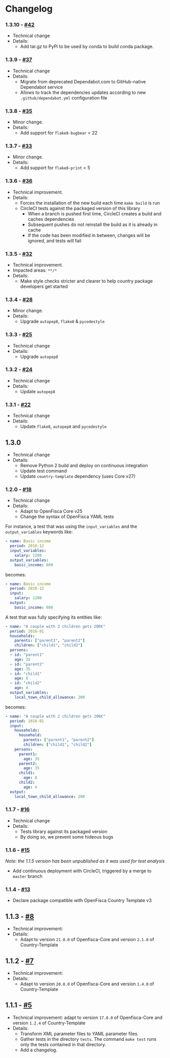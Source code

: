 # Changelog

### 1.3.10 - [#42](https://github.com/openfisca/extension-template/pull/42)

* Technical change
* Details:
  - Add tar.gz to PyPi to be used by conda to build conda package.

### 1.3.9 - [#37](https://github.com/openfisca/extension-template/pull/37)

* Technical change
* Details:
  - Migrate from deprecated Dependabot.com to GitHub-native Dependabot service
  - Allows to track the dependencies updates according to new `.github/dependabot.yml` configuration file

### 1.3.8 - [#35](https://github.com/openfisca/extension-template/pull/35)

* Minor change.
* Details:
  - Add support for `flake8-bugbear` < 22

### 1.3.7 - [#33](https://github.com/openfisca/extension-template/pull/33)

* Minor change.
* Details:
  - Add support for `flake8-print` < 5

### 1.3.6 - [#36](https://github.com/openfisca/extension-template/pull/36)

* Technical improvement.
* Details:
  - Forces the installation of the new build each time `make build` is run
  - CircleCI tests against the packaged version of this library
    - When a branch is pushed first time, CircleCI creates a build and caches dependencies
    - Subsequent pushes do not reinstall the build as it is already in cache
    - If the code has been modified in between, changes will be ignored, and tests will fail

### 1.3.5 - [#32](https://github.com/openfisca/extension-template/pull/32)

* Technical improvement.
* Impacted areas: `**/*`
* Details:
  - Make style checks stricter and clearer to help country package developers get started

### 1.3.4 - [#28](https://github.com/openfisca/extension-template/pull/28)

* Minor change.
* Details:
  - Upgrade `autopep8`, `flake8` & `pycodestyle`

### 1.3.3 - [#25](https://github.com/openfisca/extension-template/pull/25)

* Technical change
* Details:
  - Upgrade `autopep8`

### 1.3.2 - [#24](https://github.com/openfisca/extension-template/pull/24)

* Technical change
* Details:
  - Update `autopep8`

### 1.3.1 - [#22](https://github.com/openfisca/extension-template/pull/22)

* Technical change
* Details:
  - Update `flake8`, `autopep8` and `pycodestyle`

## 1.3.0

* Technical change
* Details:
  - Remove Python 2 build and deploy on continuous integration
  - Update test command
  - Update `country-template` dependency (uses Core v27)


### 1.2.0 - [#18](https://github.com/openfisca/extension-template/pull/18)

* Technical change
* Details:
  - Adapt to OpenFisca Core v25
  - Change the syntax of OpenFisca YAML tests

For instance, a test that was using the `input_variables` and the `output_variables` keywords like:

```yaml
- name: Basic income
  period: 2016-12
  input_variables:
    salary: 1200
  output_variables:
    basic_income: 600
```

becomes:

```yaml
- name: Basic income
  period: 2016-12
  input:
    salary: 1200
  output:
    basic_income: 600
```

A test that was fully specifying its entities like:

```yaml
- name: "A couple with 2 children gets 200€"
  period: 2016-01
  households:
    parents: ["parent1", "parent2"]
    children: ["child1", "child2"]
  persons:
  - id: "parent1"
    age: 35
  - id: "parent2"
    age: 35
  - id: "child1"
    age: 8
  - id: "child2"
    age: 4
  output_variables:
    local_town_child_allowance: 200
```

becomes:

```yaml
- name: "A couple with 2 children gets 200€"
  period: 2016-01
  input:
    households:
      household:
        parents: ["parent1", "parent2"]
        children: ["child1", "child2"]
    persons:
      parent1:
        age: 35
      parent2:
        age: 35
      child1:
        age: 8
      child2:
        age: 4
  output:
    local_town_child_allowance: 200
```

### 1.1.7 - [#16](https://github.com/openfisca/extension-template/pull/16)

* Technical change
* Details:
  - Tests library against its packaged version
  - By doing so, we prevent some hideous bugs

### 1.1.6 - [#15](https://github.com/openfisca/extension-template/pull/15)

_Note: the 1.1.5 version has been unpublished as it was used for test analysis_

* Add continuous deployment with CircleCI, triggered by a merge to `master` branch

### 1.1.4 - [#13](https://github.com/openfisca/extension-template/pull/13)

* Declare package compatible with OpenFisca Country Template v3

## 1.1.3 - [#8](https://github.com/openfisca/extension-template/pull/8)

* Technical improvement:
* Details:
  - Adapt to version `21.0.0` of Openfisca-Core and version `2.1.0` of Country-Template

## 1.1.2 - [#7](https://github.com/openfisca/extension-template/pull/7)

* Technical improvement:
* Details:
  - Adapt to version `20.0.0` of Openfisca-Core and version `1.4.0` of Country-Template

## 1.1.1 - [#5](https://github.com/openfisca/extension-template/pull/5)

* Technical improvement: adapt to version `17.0.0` of Openfisca-Core and version `1.2.4` of Country-Template
* Details:
  - Transform XML parameter files to YAML parameter files.
  - Gather tests in the directory `tests`. The command `make test` runs only the tests contained in that directory.
  - Add a changelog.
